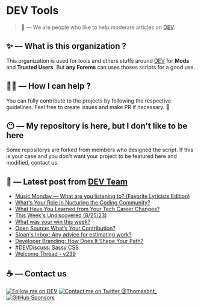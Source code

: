 # DEV Tools

> 🔧 — We are people who like to help moderate articles on [DEV](https://dev.to).

## ✨ — What is this organization ?

This organization is used for tools and others stuffs around [DEV](https://dev.to) for **Mods** and **Trusted Users**. But __any Forems__ can uses thoses scripts for a good use.


## 💪🏼 — How I can help ?

You can fully contribute to the projects by following the respective guidelines. Feel free to create issues and make PR if necessary. 🎉

## 😶 — My repository is here, but I don't like to be here

Some repositorys are forked from members who designed the script. If this is your case and you don't want your project to be featured here and modified, contact us.

## 📝 — Latest post from [DEV Team](https://dev.to/devteam)

<!-- BLOG-POST-LIST:START -->
- [Music Monday — What are you listening to? &lpar;Favorite Lyricists Edition&rpar;](https://dev.to/devteam/music-monday-what-are-you-listening-to-favorite-lyricists-edition-1li0)
- [What&#39;s Your Role in Nurturing the Coding Community?](https://dev.to/devteam/whats-your-role-in-nurturing-the-coding-community-1de)
- [What Have You Learned from Your Tech Career Changes?](https://dev.to/devteam/what-have-you-learned-from-your-tech-career-changes-3amc)
- [This Week&#39;s Undiscovered &lpar;8/25/23&rpar;](https://dev.to/devteam/this-weeks-undiscovered-82523-38jf)
- [What was your win this week?](https://dev.to/devteam/what-was-your-win-this-week-bbi)
- [Open Source: What’s Your Contribution?](https://dev.to/devteam/open-source-whats-your-contribution-51p5)
- [Sloan&#39;s Inbox: Any advice for estimating work?](https://dev.to/devteam/sloans-inbox-any-advice-for-estimating-work-284e)
- [Developer Branding: How Does It Shape Your Path?](https://dev.to/devteam/developer-branding-how-does-it-shape-your-path-394l)
- [#DEVDiscuss: Sassy CSS](https://dev.to/devteam/devdiscuss-sassy-css-acn)
- [Welcome Thread - v239](https://dev.to/devteam/welcome-thread-v241-hoc)
<!-- BLOG-POST-LIST:END -->


## ☕ — Contact us

[![Follow me on DEV](https://img.shields.io/badge/dev.to-%2308090A.svg?&style=for-the-badge&logo=dev.to&logoColor=white&alt=devto)](https://dev.to/thomasbnt)
[![Contact me on Twitter @Thomasbnt_](https://img.shields.io/badge/Contact%20me%20on%20Twitter-%231DA1F2.svg?&style=for-the-badge&logo=twitter&logoColor=white&alt=twitter)](https://twitter.com/messages/1142357270-1142357270?text=Hello,%20I%20contact%20you%20from%20devtotools%20&recipient_id=1142357270) [![GitHub Sponsors](https://img.shields.io/badge/Sponsor%20me-%23EA54AE.svg?&style=for-the-badge&logo=github-sponsors&logoColor=white)](https://github.com/sponsors/thomasbnt)


